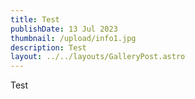 ```yaml
---
title: Test
publishDate: 13 Jul 2023
thumbnail: /upload/info1.jpg
description: Test
layout: ../../layouts/GalleryPost.astro
---
```

Test